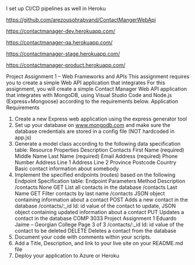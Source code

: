 I set up CI/CD pipelines as well in Heroku 

https://github.com/arezousohrabvand/ContactMangerWebApi

https://contactmanager-dev.herokuapp.com/

https://contactmanager-qa.herokuapp.com/

https://contactmanager-stage.herokuapp.com/

https://contactmanager-product.herokuapp.com/


Project Assignment 1 – Web Frameworks and APIs
This assignment requires you to create a simple Web API application that integrates
For this assignment, you will create a simple Contact Manager Web API application that
integrates with MongoDB, using Visual Studio Code and Node.js (Express+Mongoose)
according to the requirements below.
Application Requirements
1. Create a new Express web application using the express generator tool
2. Set up your database on www.mongodb.com and make sure the database
credentials are stored in a config file (NOT hardcoded in app.js)
3. Generate a model class according to the following data specification table:
Resource Properties Description
Contacts First Name (required)
Middle Name
Last Name (required)
Email Address (required)
Phone Number
Address Line 1
Address Line 2
Province
Postcode
Country
Basic contact information
about somebody
4. Implement the specified endpoints (routes) based on the following Endpoint
Specification table:
Endpoint Parameters Method Description
/contacts None GET List all contacts in
the database
/contacts Last Name GET Filter contacts by
last name
/contacts JSON object
containing
information about
a contact
POST Adds a new
contact in the
database
/contacts/:_id Id: id value of the
contact to update,
JSON object
containing
updated
information about
a contact
PUT Updates a contact
in the database
COMP 3033 Project Assignment 1
Eduardo Jaime – Georgian College
Page 3 of 3
/contacts/:_id Id: id value of the
contact to be
deleted
DELETE Deletes a contact
from the database
5. Document your code with comments within your scripts.
6. Add a Title, Description, and link to your live site on your README.md file
7. Deploy your application to Azure or Heroku
